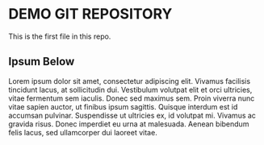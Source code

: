 # DEMO GIT REPOSITORY

This is the first file in this repo.

## Ipsum Below

Lorem ipsum dolor sit amet, consectetur adipiscing elit. Vivamus facilisis tincidunt lacus, at sollicitudin dui. Vestibulum volutpat elit et orci ultricies, vitae fermentum sem iaculis. Donec sed maximus sem. Proin viverra nunc vitae sapien auctor, ut finibus ipsum sagittis. Quisque interdum est id accumsan pulvinar. Suspendisse ut ultricies ex, id volutpat mi. Vivamus ac gravida risus. Donec imperdiet eu urna at malesuada. Aenean bibendum felis lacus, sed ullamcorper dui laoreet vitae.